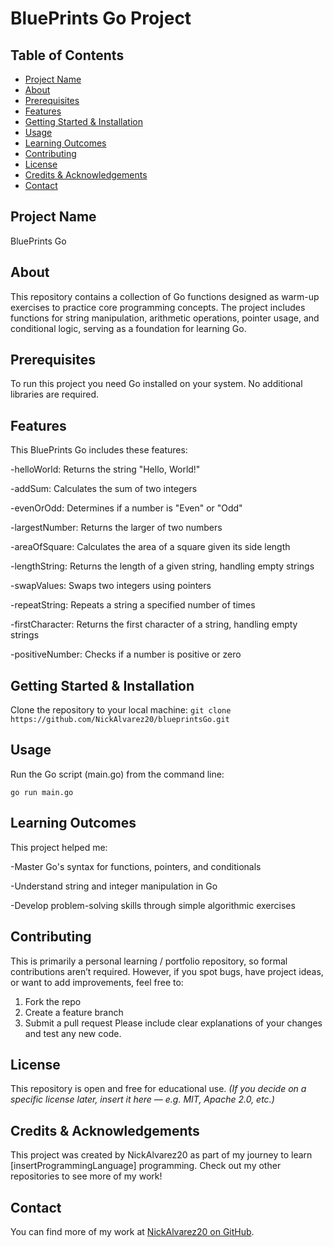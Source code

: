 # BluePrints Go Project
## Table of Contents
- [Project Name](#project-name)
- [About](#about)
- [Prerequisites](#prerequisites)
- [Features](#features)
- [Getting Started & Installation](#getting-started--installation)
- [Usage](#usage)
- [Learning Outcomes](#learning-outcomes)
- [Contributing](#contributing)
- [License](#license)
- [Credits & Acknowledgements](#credits--acknowledgements)
- [Contact](#contact)
## Project Name
BluePrints Go
## About
This repository contains a collection of Go functions designed as warm-up exercises to practice core programming concepts. The project includes functions for string manipulation, arithmetic operations, pointer usage, and conditional logic, serving as a foundation for learning Go.
## Prerequisites
To run this project you need Go installed on your system. No additional libraries are required.
## Features
This BluePrints Go includes these features:

-helloWorld: Returns the string "Hello, World!"

-addSum: Calculates the sum of two integers

-evenOrOdd: Determines if a number is "Even" or "Odd"

-largestNumber: Returns the larger of two numbers

-areaOfSquare: Calculates the area of a square given its side length

-lengthString: Returns the length of a given string, handling empty strings

-swapValues: Swaps two integers using pointers

-repeatString: Repeats a string a specified number of times

-firstCharacter: Returns the first character of a string, handling empty strings

-positiveNumber: Checks if a number is positive or zero

## Getting Started & Installation
Clone the repository to your local machine:
`git clone https://github.com/NickAlvarez20/blueprintsGo.git`
## Usage
Run the Go script (main.go) from the command line: 

`go run main.go`

## Learning Outcomes
This project helped me:

-Master Go's syntax for functions, pointers, and conditionals

-Understand string and integer manipulation in Go

-Develop problem-solving skills through simple algorithmic exercises

## Contributing
This is primarily a personal learning / portfolio repository, so formal contributions aren’t required. However, if you spot bugs, have project ideas, or want to add improvements, feel free to:
1. Fork the repo
2. Create a feature branch
3. Submit a pull request Please include clear explanations of your changes and test any new code.
## License
This repository is open and free for educational use.
*(If you decide on a specific license later, insert it here — e.g. MIT, Apache 2.0, etc.)*
## Credits & Acknowledgements
This project was created by NickAlvarez20 as part of my journey to learn [insertProgrammingLanguage] programming. Check out my other repositories to see more of my work!
## Contact
You can find more of my work at [NickAlvarez20 on GitHub](https://github.com/NickAlvarez20).
